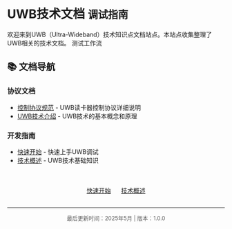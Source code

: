 # UWB技术文档 <small>调试指南</small>

欢迎来到UWB（Ultra-Wideband）技术知识点文档站点。本站点收集整理了UWB相关的技术文档。
测试工作流
## 📚 文档导航

### 协议文档
- [控制协议规范](protocol/control-protocol.md) - UWB读卡器控制协议详细说明
- [UWB技术介绍](protocol/uwb-introduction.md) - UWB技术的基本概念和原理

### 开发指南
- [快速开始](guide/quick-start.md) - 快速上手UWB调试
- [技术概述](guide/overview.md) - UWB技术基础知识


<div style="text-align: center; margin-top: 50px; margin-bottom: 30px;">
  <a href="guide/quick-start/" class="md-button md-button--primary" style="margin-right: 20px;">快速开始</a>
  <a href="guide/overview/" class="md-button">技术概述</a>
</div>

---

<p style="text-align: center; font-size: 0.9em; opacity: 0.7;">最后更新时间：2025年5月 | 版本：1.0.0</p>
